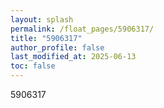 ```yaml
---
layout: splash
permalink: /float_pages/5906317/
title: "5906317"
author_profile: false
last_modified_at: 2025-06-13
toc: false
---
```

 
5906317
